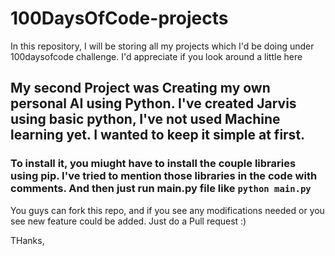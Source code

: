 # 100DaysOfCode-projects
In this repository, I will be storing all my projects which I'd be doing under 100daysofcode challenge. I'd appreciate if you look around a little here

## My second Project was Creating my own personal AI using Python. I've created Jarvis using basic python, I've not used Machine learning yet. I wanted to keep it simple at first.

### To install it, you miught have to install the couple libraries using pip. I've tried to mention those libraries in the code with comments. And then just run main.py file like `python main.py`

You guys can fork this repo, and if you see any modifications needed or you see new feature could be added. Just do a Pull request :)

THanks,
